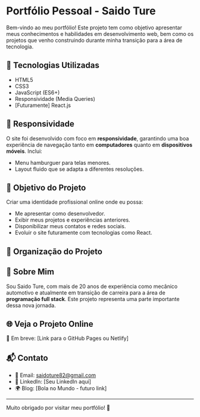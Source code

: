 # Portfólio Pessoal - Saido Ture

Bem-vindo ao meu portfólio! Este projeto tem como objetivo apresentar meus conhecimentos e habilidades em desenvolvimento web, bem como os projetos que venho construindo durante minha transição para a área de tecnologia.

## 🚀 Tecnologias Utilizadas

- HTML5
- CSS3
- JavaScript (ES6+)
- Responsividade (Media Queries)
- [Futuramente] React.js

## 📱 Responsividade

O site foi desenvolvido com foco em **responsividade**, garantindo uma boa experiência de navegação tanto em **computadores** quanto em **dispositivos móveis**. Inclui:
- Menu hamburguer para telas menores.
- Layout fluido que se adapta a diferentes resoluções.

## 🎯 Objetivo do Projeto

Criar uma identidade profissional online onde eu possa:
- Me apresentar como desenvolvedor.
- Exibir meus projetos e experiências anteriores.
- Disponibilizar meus contatos e redes sociais.
- Evoluir o site futuramente com tecnologias como React.

## 📁 Organização do Projeto


## 🧠 Sobre Mim

Sou Saido Ture, com mais de 20 anos de experiência como mecânico automotivo e atualmente em transição de carreira para a área de **programação full stack**. Este projeto representa uma parte importante dessa nova jornada.

## 🌐 Veja o Projeto Online

📍 Em breve: [Link para o GitHub Pages ou Netlify]

## 📬 Contato

- 📧 Email: saidoture82@gmail.com
- 💼 LinkedIn: [Seu LinkedIn aqui]
- 🌍 Blog: [Bola no Mundo - futuro link]

---

Muito obrigado por visitar meu portfólio! 🚀
